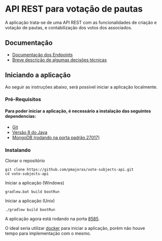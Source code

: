 # API REST para votação de pautas

A aplicação trata-se de uma API REST com as funcionalidades de criação e votação de pautas, e contabilização dos votos dos associados.

## Documentação

* [Documentação dos Endpoints](api_docs.md)
* [Breve descrição de algumas decisões técnicas](tech_decisions.md)

## Iniciando a aplicação

Ao seguir as instruções abaixo, será possível iniciar a aplicação localmente.

### Pré-Requisitos

#### Para poder iniciar a aplicação, é necessário a instalação das seguintes dependencias:

* [Git](https://git-scm.com/downloads)
* [Versão 8 do Java](http://www.oracle.com/technetwork/pt/java/javase/downloads/jdk8-downloads-2133151.html)
* [MongoDB (rodando na porta padrão 27017)](https://www.mongodb.com/download-center#community)

### Instalando

Clonar o repositório
```
git clone https://github.com/pmajoras/vote-subjects-api.git
cd vote-subjects-api
```

Iniciar a aplicação (Windows)
```
gradlew.bat build bootRun
```

Iniciar a aplicação (Unix)
```
./gradlew build bootRun
```

A aplicação agora está rodando na porta [8585](http://localhost:8585/).

O ideal seria utilizar [docker](https://www.docker.com/) para iniciar a aplicação, porém não houve tempo para implementação com o mesmo.